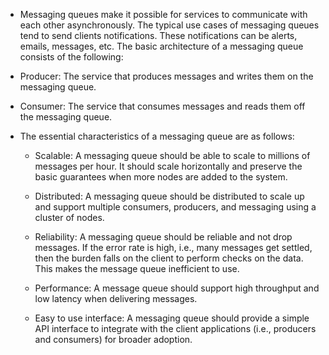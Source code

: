 -   Messaging queues make it possible for services to communicate with each other asynchronously. The typical use cases of messaging queues tend to send clients notifications. These notifications can be alerts, emails, messages, etc. The basic architecture of a messaging queue consists of the following: 
    

-   Producer: The service that produces messages and writes them on the messaging queue. 
    
-   Consumer: The service that consumes messages and reads them off the messaging queue. 
    

-   The essential characteristics of a messaging queue are as follows: 
    
    -   Scalable: A messaging queue should be able to scale to millions of messages per hour. It should scale horizontally and preserve the basic guarantees when more nodes are added to the system. 
        
    -   Distributed: A messaging queue should be distributed to scale up and support multiple consumers, producers, and messaging using a cluster of nodes. 
        
    -   Reliability: A messaging queue should be reliable and not drop messages. If the error rate is high, i.e., many messages get settled, then the burden falls on the client to perform checks on the data. This makes the message queue inefficient to use. 
        
    -   Performance: A message queue should support high throughput and low latency when delivering messages. 
        
    -   Easy to use interface: A messaging queue should provide a simple API interface to integrate with the client applications (i.e., producers and consumers) for broader adoption.